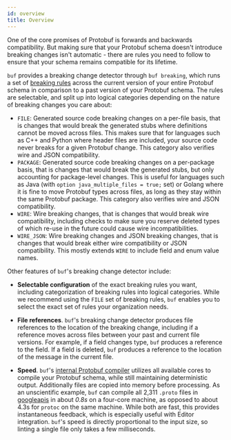 ```yaml
---
id: overview
title: Overview
---
```


One of the core promises of Protobuf is forwards and backwards compatibility.
But making sure that your Protobuf schema doesn't introduce breaking changes
isn't automatic - there are rules you need to follow to ensure that your schema
remains compatible for its lifetime.

`buf` provides a breaking change detector through `buf breaking`, which runs a
set of [breaking rules](rules.md) across the current version of your entire
Protobuf schema in comparison to a past version of your Protobuf schema. The
rules are selectable, and split up into logical categories depending on the
nature of breaking changes you care about:

- `FILE`: Generated source code breaking changes on a per-file basis, that is
  changes that would break the generated stubs where definitions cannot be moved
  across files. This makes sure that for languages such as C++ and Python where
  header files are included, your source code never breaks for a given Protobuf
  change. This category also verifies wire and JSON compatibility.
- `PACKAGE`: Generated source code breaking changes on a per-package basis, that
  is changes that would break the generated stubs, but only accounting for
  package-level changes. This is useful for languages such as Java (with
  `option java_multiple_files = true;` set) or Golang where it is fine to move
  Protobuf types across files, as long as they stay within the same Protobuf
  package. This category also verifies wire and JSON compatibility.
- `WIRE`: Wire breaking changes, that is changes that would break wire
  compatibility, including checks to make sure you reserve deleted types of
  which re-use in the future could cause wire incompatibilities.
- `WIRE_JSON`: Wire breaking changes and JSON breaking changes, that is changes
  that would break either wire compatibility or JSON compatibility. This mostly
  extends `WIRE` to include field and enum value names.

Other features of `buf`'s breaking change detector include:

- **Selectable configuration** of the exact breaking rules you want, including
  categorization of breaking rules into logical categories. While we recommend
  using the `FILE` set of breaking rules, `buf` enables you to select the exact
  set of rules your organization needs.

- **File references**. `buf`'s breaking change detector produces file references
  to the location of the breaking change, including if a reference moves across
  files between your past and current file versions. For example, if a field
  changes type, `buf` produces a reference to the field. If a field is deleted,
  `buf` produces a reference to the location of the message in the current file.

- **Speed**. `buf`'s
  [internal Protobuf compiler](../reference/internal-compiler.md) utilizes all
  available cores to compile your Protobuf schema, while still maintaining
  deterministic output. Additionally files are copied into memory before
  processing. As an unscientific example, `buf` can compile all 2,311 `.proto`
  files in [googleapis](https://github.com/googleapis/googleapis) in about
  _0.8s_ on a four-core machine, as opposed to about 4.3s for `protoc` on the
  same machine. While both are fast, this provides instantaneous feedback, which
  is especially useful with Editor integration. `buf`'s speed is directly
  proportional to the input size, so linting a single file only takes a few
  milliseconds.
